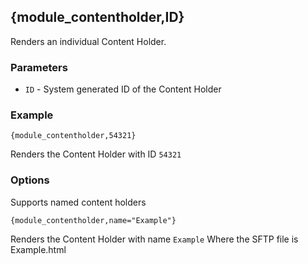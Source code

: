 ## {module_contentholder,ID}

Renders an individual Content Holder.

### Parameters

* `ID` - System generated ID of the Content Holder 

### Example

`{module_contentholder,54321}`

Renders the Content Holder with ID `54321`

### Options

Supports named content holders

`{module_contentholder,name="Example"}`

Renders the Content Holder with name `Example` Where the SFTP file is Example.html

